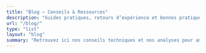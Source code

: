 ```yaml
---
title: "Blog — Conseils & Ressources"
description: "Guides pratiques, retours d’expérience et bonnes pratiques pour vos projets web, mobiles et API. Un blog signé PixiCode, l’agence tech basée à Angoulême."
url: "/blog/"
type: "list"
layout: "blog"
summary: "Retrouvez ici nos conseils techniques et nos analyses pour améliorer vos sites, applications mobiles et infrastructures."
---
```

